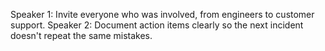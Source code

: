 Speaker 1: Invite everyone who was involved, from engineers to customer support.
Speaker 2: Document action items clearly so the next incident doesn't repeat the same mistakes.

